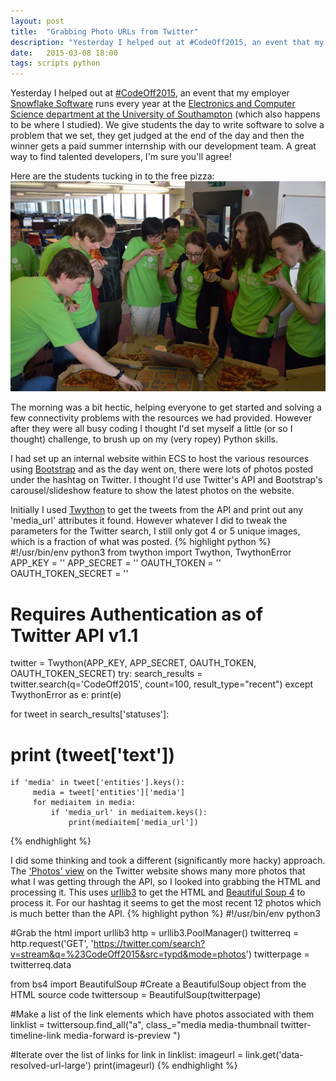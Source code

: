 ```yaml
---
layout: post
title:  "Grabbing Photo URLs from Twitter"
description: "Yesterday I helped out at #CodeOff2015, an event that my employer Snowflake Software runs every year at the Electronics and Computer Science department at the University of Southampton. We give students the day to write software to solve a problem that we set, they get judged at the end of the day and then the winner gets a paid summer internship with our development team. A great way to find talented developers, I'm sure you'll agree!"
date:   2015-03-08 18:00
tags: scripts python
---
```

Yesterday I helped out at [#CodeOff2015](https://twitter.com/search?q=%23codeoff2015), an event that my employer [Snowflake Software](http://snowflakesoftware.com) runs every year at the [Electronics and Computer Science department at the University of Southampton](http://www.ecs.soton.ac.uk/) (which also happens to be where I studied). We give students the day to write software to solve a problem that we set, they get judged at the end of the day and then the winner gets a paid summer internship with our development team. A great way to find talented developers, I'm sure you'll agree!

Here are the students tucking in to the free pizza:
![Students tucking in to free pizza](/assets/codeoff2015.jpg)

The morning was a bit hectic, helping everyone to get started and solving a few connectivity problems with the resources we had provided. However after they were all busy coding I thought I'd set myself a little (or so I thought) challenge, to brush up on my (very ropey) Python skills. 

I had set up an internal website within ECS to host the various resources using [Bootstrap](http://getbootstrap.com/) and as the day went on, there were lots of photos posted under the hashtag on Twitter. I thought I'd use Twitter's API and Bootstrap's carousel/slideshow feature to show the latest photos on the website.

Initially I used [Twython](https://github.com/ryanmcgrath/twython) to get the tweets from the API and print out any 'media_url' attributes it found. However whatever I did to tweak the parameters for the Twitter search, I still only got 4 or 5 unique images, which is a fraction of what was posted.
{% highlight python %}
#!/usr/bin/env python3
from twython import Twython, TwythonError
APP_KEY = ''
APP_SECRET = ''
OAUTH_TOKEN = ''
OAUTH_TOKEN_SECRET = ''

# Requires Authentication as of Twitter API v1.1
twitter = Twython(APP_KEY, APP_SECRET, OAUTH_TOKEN, OAUTH_TOKEN_SECRET)
try:
    search_results = twitter.search(q='CodeOff2015', count=100, result_type="recent")
except TwythonError as e:
    print(e)

for tweet in search_results['statuses']:
#    print (tweet['text'])
    if 'media' in tweet['entities'].keys():
         media = tweet['entities']['media']
         for mediaitem in media:
             if 'media_url' in mediaitem.keys():
                 print(mediaitem['media_url'])

{% endhighlight %}

I did some thinking and took a different (significantly more hacky) approach. The ['Photos' view](https://twitter.com/search?q=%23codeoff2015&src=typd&mode=photos) on the Twitter website shows many more photos that what I was getting through the API, so I looked into grabbing the HTML and processing it. This uses [urllib3](https://github.com/shazow/urllib3) to get the HTML and [Beautiful Soup 4](http://www.crummy.com/software/BeautifulSoup/) to process it. For our hashtag it seems to get the most recent 12 photos which is much better than the API.
{% highlight python %}
#!/usr/bin/env python3

#Grab the html
import urllib3
http = urllib3.PoolManager()
twitterreq = http.request('GET', 'https://twitter.com/search?v=stream&q=%23CodeOff2015&src=typd&mode=photos')
twitterpage = twitterreq.data

from bs4 import BeautifulSoup
#Create a BeautifulSoup object from the HTML source code
twittersoup = BeautifulSoup(twitterpage)

#Make a list of the link elements which have photos associated with them
linklist = twittersoup.find_all("a", class_="media media-thumbnail twitter-timeline-link media-forward is-preview ")

#Iterate over the list of links
for link in linklist:
    imageurl = link.get('data-resolved-url-large')
    print(imageurl)
{% endhighlight %}

